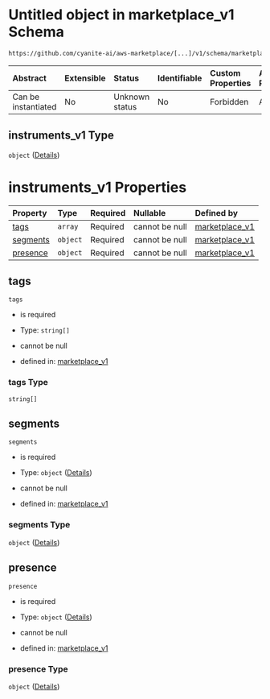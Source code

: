 # Untitled object in marketplace\_v1 Schema

```txt
https://github.com/cyanite-ai/aws-marketplace/[...]/v1/schema/marketplace_v1.schema.json#/properties/analysis/properties/instruments_v1
```



| Abstract            | Extensible | Status         | Identifiable | Custom Properties | Additional Properties | Access Restrictions | Defined In                                                                                   |
| :------------------ | :--------- | :------------- | :----------- | :---------------- | :-------------------- | :------------------ | :------------------------------------------------------------------------------------------- |
| Can be instantiated | No         | Unknown status | No           | Forbidden         | Allowed               | none                | [marketplace\_v1.schema.json\*](../schema/marketplace_v1.schema.json "open original schema") |

## instruments\_v1 Type

`object` ([Details](marketplace_v1-properties-analysis-properties-instruments_v1.md))

# instruments\_v1 Properties

| Property              | Type     | Required | Nullable       | Defined by                                                                                                                                                                                                                                                            |
| :-------------------- | :------- | :------- | :------------- | :-------------------------------------------------------------------------------------------------------------------------------------------------------------------------------------------------------------------------------------------------------------------- |
| [tags](#tags)         | `array`  | Required | cannot be null | [marketplace\_v1](marketplace_v1-properties-analysis-properties-instruments_v1-properties-tags.md "https://github.com/cyanite-ai/aws-marketplace/\[...]/v1/schema/marketplace_v1.schema.json#/properties/analysis/properties/instruments_v1/properties/tags")         |
| [segments](#segments) | `object` | Required | cannot be null | [marketplace\_v1](marketplace_v1-properties-analysis-properties-instruments_v1-properties-segments.md "https://github.com/cyanite-ai/aws-marketplace/\[...]/v1/schema/marketplace_v1.schema.json#/properties/analysis/properties/instruments_v1/properties/segments") |
| [presence](#presence) | `object` | Required | cannot be null | [marketplace\_v1](marketplace_v1-properties-analysis-properties-instruments_v1-properties-presence.md "https://github.com/cyanite-ai/aws-marketplace/\[...]/v1/schema/marketplace_v1.schema.json#/properties/analysis/properties/instruments_v1/properties/presence") |

## tags



`tags`

*   is required

*   Type: `string[]`

*   cannot be null

*   defined in: [marketplace\_v1](marketplace_v1-properties-analysis-properties-instruments_v1-properties-tags.md "https://github.com/cyanite-ai/aws-marketplace/\[...]/v1/schema/marketplace_v1.schema.json#/properties/analysis/properties/instruments_v1/properties/tags")

### tags Type

`string[]`

## segments



`segments`

*   is required

*   Type: `object` ([Details](marketplace_v1-properties-analysis-properties-instruments_v1-properties-segments.md))

*   cannot be null

*   defined in: [marketplace\_v1](marketplace_v1-properties-analysis-properties-instruments_v1-properties-segments.md "https://github.com/cyanite-ai/aws-marketplace/\[...]/v1/schema/marketplace_v1.schema.json#/properties/analysis/properties/instruments_v1/properties/segments")

### segments Type

`object` ([Details](marketplace_v1-properties-analysis-properties-instruments_v1-properties-segments.md))

## presence



`presence`

*   is required

*   Type: `object` ([Details](marketplace_v1-properties-analysis-properties-instruments_v1-properties-presence.md))

*   cannot be null

*   defined in: [marketplace\_v1](marketplace_v1-properties-analysis-properties-instruments_v1-properties-presence.md "https://github.com/cyanite-ai/aws-marketplace/\[...]/v1/schema/marketplace_v1.schema.json#/properties/analysis/properties/instruments_v1/properties/presence")

### presence Type

`object` ([Details](marketplace_v1-properties-analysis-properties-instruments_v1-properties-presence.md))
